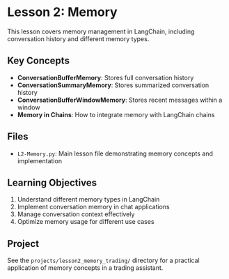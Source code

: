 # Lesson 2: Memory

This lesson covers memory management in LangChain, including conversation history and different memory types.

## Key Concepts

- **ConversationBufferMemory**: Stores full conversation history
- **ConversationSummaryMemory**: Stores summarized conversation history
- **ConversationBufferWindowMemory**: Stores recent messages within a window
- **Memory in Chains**: How to integrate memory with LangChain chains

## Files

- `L2-Memory.py`: Main lesson file demonstrating memory concepts and implementation

## Learning Objectives

1. Understand different memory types in LangChain
2. Implement conversation memory in chat applications
3. Manage conversation context effectively
4. Optimize memory usage for different use cases

## Project

See the `projects/lesson2_memory_trading/` directory for a practical application of memory concepts in a trading assistant.